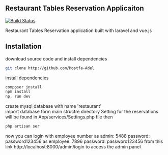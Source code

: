 
## Restaurant Tables Reservation Applicaiton

[![Build Status](https://travis-ci.org/joemccann/dillinger.svg?branch=master)](https://travis-ci.org/joemccann/dillinger)

Restaurant Tables Reservation application built with laravel and vue.js

## Installation
download source code and install dependencies  
```sh 
git clone http://github.com/Mostfa-Adel
```
install dependencies 
```sh 
composer install
npm install
np, run dev
```
create mysql database with name 'restaurant'  
import database form main structre directory 
Setting for the reservations will be found in App/services/Settings.php file
then 
```sh 
php artisan ser
```
now you can login with employee number as admin: 5488  password: password123456
as employee: 7896  password: password123456
from this link http://localhost:8000/admin/login to access the admin panel

